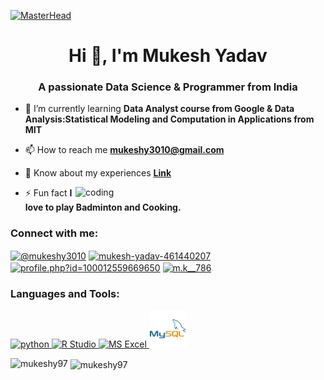 [![MasterHead](https://media-exp1.licdn.com/dms/image/C4E16AQHV66KQt5urJw/profile-displaybackgroundimage-shrink_350_1400/0/1623072133949?e=1636588800&v=beta&t=LSKcwcdHfqJtKPhiFmI7NA6qHlS_ZC582tgHGc4ujh8)](https://mukeshy3010.github.io)

<h1 align="center">Hi 👋, I'm Mukesh Yadav</h1>
<h3 align="center">A passionate Data Science & Programmer from India</h3>


- 🌱 I’m currently learning **Data Analyst course from Google & Data Analysis:Statistical Modeling and Computation in Applications from MIT**

- 📫 How to reach me **mukeshy3010@gmail.com**

- 📄 Know about my experiences <a href="https://www.linkedin.com/in/mukesh-yadav-461440207">**Link**</a>

<img align="right" alt="coding" width="400" src="https://raw.githubusercontent.com/abhisheknaiidu/abhisheknaiidu/master/code.gif">

- ⚡ Fun fact **I love to play Badminton and Cooking.**

<h3 align="left">Connect with me:</h3>
<p align="left">
<a href="https://twitter.com/@mukeshy3010" target="blank"><img align="center" src="https://raw.githubusercontent.com/rahuldkjain/github-profile-readme-generator/master/src/images/icons/Social/twitter.svg" alt="@mukeshy3010" height="30" width="40" /></a>
<a href="https://linkedin.com/in/mukesh-yadav-461440207" target="blank"><img align="center" src="https://raw.githubusercontent.com/rahuldkjain/github-profile-readme-generator/master/src/images/icons/Social/linked-in-alt.svg" alt="mukesh-yadav-461440207" height="30" width="40" /></a>
<a href="https://fb.com/profile.php?id=100012559669650" target="blank"><img align="center" src="https://raw.githubusercontent.com/rahuldkjain/github-profile-readme-generator/master/src/images/icons/Social/facebook.svg" alt="profile.php?id=100012559669650" height="30" width="40" /></a>
<a href="https://instagram.com/m.k__786" target="blank"><img align="center" src="https://raw.githubusercontent.com/rahuldkjain/github-profile-readme-generator/master/src/images/icons/Social/instagram.svg" alt="m.k__786" height="30" width="40" /></a>
</p>

<h3 align="left">Languages and Tools:</h3>
<p align="left"> <a href="https://www.python.org" target="_blank"> <img src="https://upload.wikimedia.org/wikipedia/commons/thumb/c/c3/Python-logo-notext.svg/110px-Python-logo-notext.svg.png" alt="python" width="40" height="40"/>  </a> 
<a href="https://www.rstudio.com/" target="_blank"> <img src="https://www.rstudio.com/wp-content/uploads/2014/06/RStudio-Ball.png?w=144" alt="R Studio" width="40" height="40"/>  </a> 
<a href="https://www.microsoft.com/en-ww/microsoft-365/excel" target="_blank"> <img src="https://1000logos.net/wp-content/uploads/2020/08/Microsoft-Excel-Logo-500x313.png" alt="MS Excel" width="65" height="40"/>  </a> 
<a href="https://www.mysql.com/" target="_blank"> <img src="https://raw.githubusercontent.com/devicons/devicon/master/icons/mysql/mysql-original-wordmark.svg" alt="mysql" width="60" height="60"/>  </a> </p>

<p><img align="left" src="https://github-readme-stats.vercel.app/api/top-langs?username=mukeshy97&show_icons=true&locale=en&layout=compact" alt="mukeshy97" /></p>
</p>
<p>&nbsp;<img align="center" src="https://github-readme-stats.vercel.app/api?username=mukeshy97&show_icons=true&locale=en" alt="mukeshy97" /></p>

